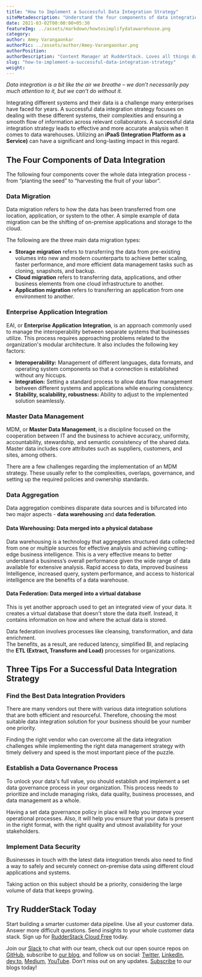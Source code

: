 ```yaml
---
title: "How to Implement a Successful Data Integration Strategy"
siteMetadescription: "Understand the four components of data integration: data migration, enterprise application integration, master data management, and data aggregation."
date: 2021-03-02T00:00:00+05:30
featureImg: ../assets/markdown/howtosimplifydatawarehouse.png
category:
author: Amey Varangaonkar
authorPic: ../assets/author/Amey-Varangaonkar.png
authorPosition:
authorDescription: "Content Manager at RudderStack. Loves all things data. Manchester United, music, and sci-fi fan, among other things."
slug: "how-to-implement-a-successful-data-integration-strategy"
weight:
---
```


_Data integration is a bit like the air we breathe – we don’t necessarily pay much attention to it, but we can’t do without it._

Integrating different systems and their data is a challenge many enterprises have faced for years. A successful data integration strategy focuses on dealing with these different systems, their complexities and ensuring a smooth flow of information across relevant collaborators. A successful data integration strategy leads to effective and more accurate analysis when it comes to data warehouses. Utilizing an **iPaaS (Integration Platform as a Service)** can have a significant and long-lasting impact in this regard.


## The Four Components of Data Integration

The following four components cover the whole data integration process - from “planting the seed” to “harvesting the fruit of your labor”.


### Data Migration

Data migration refers to how the data has been transferred from one location, application, or system to the other. A simple example of data migration can be the shifting of on-premise applications and storage to the cloud. 
 
The following are the three main data migration types:



*   **Storage migration** refers to transferring the data from pre-existing volumes into new and modern counterparts to achieve better scaling, faster performance, and more efficient data management tasks such as cloning, snapshots, and backup.
*   **Cloud migration** refers to transferring data, applications, and other business elements from one cloud infrastructure to another.
*   **Application migration** refers to transferring an application from one environment to another.


### Enterprise Application Integration

EAI, or **Enterprise Application Integration**, is an approach commonly used to manage the interoperability between separate systems that businesses utilize. This process requires approaching problems related to the organization's modular architecture. It also includes the following key factors:



*   **Interoperability:** Management of different languages, data formats, and operating system components so that a connection is established without any hiccups.
*   **Integration:** Setting a standard process to allow data flow management between different systems and applications while ensuring consistency.
*   **Stability, scalability, robustness:** Ability to adjust to the implemented solution seamlessly.


### Master Data Management

MDM, or **Master Data Management**, is a discipline focused on the cooperation between IT and the business to achieve accuracy, uniformity, accountability, stewardship, and semantic consistency of the shared data. Master data includes core attributes such as suppliers, customers, and sites, among others.

There are a few challenges regarding the implementation of an MDM strategy. These usually refer to the complexities, overlaps, governance, and setting up the required policies and ownership standards.


### Data Aggregation

Data aggregation combines disparate data sources and is bifurcated into two major aspects - **data warehousing** and **data federation**.


#### Data Warehousing: Data merged into a physical database

Data warehousing is a technology that aggregates structured data collected from one or multiple sources for effective analysis and achieving cutting-edge business intelligence. This is a very effective means to better understand a business’s overall performance given the wide range of data available for extensive analysis. Rapid access to data, improved business Intelligence, increased query, system performance, and access to historical intelligence are the benefits of a data warehouse.


#### Data Federation: Data merged into a virtual database

This is yet another approach used to get an integrated view of your data. It creates a virtual database that doesn't store the data itself. Instead, it contains information on how and where the actual data is stored. 

Data federation involves processes like cleansing, transformation, and data enrichment.  
The benefits, as a result, are reduced latency, simplified BI, and replacing the **ETL (Extract, Transform and Load)** processes for organizations.


## Three Tips For a Successful Data Integration Strategy


### Find the Best Data Integration Providers

There are many vendors out there with various data integration solutions that are both efficient and resourceful. Therefore, choosing the most suitable data integration solution for your business should be your number one priority.

Finding the right vendor who can overcome all the data integration challenges while implementing the right data management strategy with timely delivery and speed is the most important piece of the puzzle.


### Establish a Data Governance Process 

To unlock your data's full value, you should establish and implement a set data governance process in your organization. This process needs to prioritize and include managing risks, data quality, business processes, and data management as a whole.

Having a set data governance policy in place will help you improve your operational processes. Also, it will help you ensure that your data is present in the right format, with the right quality and utmost availability for your stakeholders.


### Implement Data Security 

Businesses in touch with the latest data integration trends also need to find a way to safely and securely connect on-premise data using different cloud applications and systems.  
 
Taking action on this subject should be a priority, considering the large volume of data that keeps growing.

## Try RudderStack Today

Start building a smarter customer data pipeline. Use all your customer data. Answer more difficult questions. Send insights to your whole customer data stack. Sign up for [RudderStack Cloud Free](https://app.rudderlabs.com/signup?type=freetrial) today.

Join our [Slack](https://resources.rudderstack.com/join-rudderstack-slack) to chat with our team, check out our open source repos on [GitHub](https://github.com/rudderlabs), subscribe to [our blog](https://rudderstack.com/blog/), and follow us on social: [Twitter](https://twitter.com/RudderStack), [LinkedIn](https://www.linkedin.com/company/rudderlabs/), [dev.to](https://dev.to/rudderstack), [Medium](https://rudderstack.medium.com/), [YouTube](https://www.youtube.com/channel/UCgV-B77bV_-LOmKYHw8jvBw). Don’t miss out on any updates. [Subscribe](https://rudderstack.com/blog/) to our blogs today!